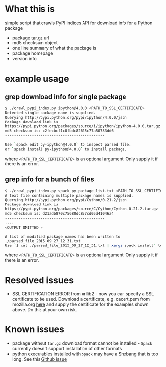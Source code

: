 # What this is
simple script that crawls PyPI indices API for download info for a Python package 
* package tar.gz url
* md5 checksum object
* one line summary of what the package is 
* package homepage 
* version info

# example usage
## grep download info for single package
```bash
$ ./crawl_pypi_index.py ipython@4.0.0 <PATH_TO_SSL_CERTIFICATE>
Detected single package name is supplied.
Querying http://pypi.python.org/pypi/ipython/4.0.0/json
Package download link is
https://pypi.python.org/packages/source/i/ipython/ipython-4.0.0.tar.gz
md5 checksum is: c2fecbcf1c0fbdc82625c77a50733dd6
---------------------------------------------

Use `spack edit py-ipython@4.0.0` to inspect parsed file.
or `spack install py-ipython@4.0.0` to install package.
```
where `<PATH_TO_SSL_CERTIFICATE>` is an optional argument. 
Only supply it if there is an error.

## grep info for a bunch of files 
```bash
$ ./crawl_pypi_index.py spack_py_package_list.txt <PATH_TO_SSL_CERTIFICATE>
A text file containing multiple package names is supplied.
Querying http://pypi.python.org/pypi/Cython/0.21.2/json
Package download link is
https://pypi.python.org/packages/source/C/Cython/Cython-0.21.2.tar.gz
md5 checksum is: d21adb870c75680dc857cd05d41046a4
---------------------------------------------
....
<OUTPUT OMITTED >

A list of modified package names has been written to
./parsed_file_2015_09_27_12_31.txt
Use `$ cat ./parsed_file_2015_09_27_12_31.txt | xargs spack install` to install
```
where `<PATH_TO_SSL_CERTIFICATE>` is an optional argument. 
Only supply it if there is an error.

# Resolved issues
* SSL CERTIFICATION ERROR from urllib2 - now you can specify a SSL certificate
    to be used. Download a certificate, e.g. cacert.pem from mozilla.org [here](http://curl.haxx.se/docs/caextract.html) and supply the certificate for the examples shown above. Do this at your own risk.

# Known issues 
* package without `tar.gz` download format cannot be installed - `Spack` currently doesn't
    support installation of other formats 
* python executables installed with `Spack` may have a Shebang that is too long. See this [Github
    issue](https://github.com/scalability-llnl/spack/issues/104)
